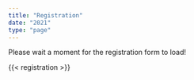 ```yaml
---
title: "Registration"
date: "2021"
type: "page"
---
```


Please wait a moment for the registration form to load!

{{< registration >}}